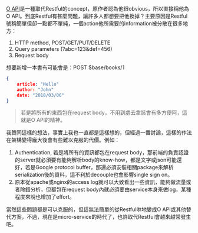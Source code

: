 [O API](https://hackernoon.com/o-api-an-alternative-to-rest-apis-e9a2ed53b93c)是一種取代Restful的concept，原作者認為他很obvious，所以直接稱他為O API。到底Restful有甚麼問題，讓許多人都想要把他換掉？主要原因是Restful號稱簡單但卻一點都不單純，一個action他所需要的information被分散在很多地方：

1. HTTP method, POST/GET/PUT/DELETE
2. Query parameters (?abc=123&def=456)
3. Request body

想要新增一本書有可能會是：POST $base/books/1

```json
{
    article: "Hello"
    author: "John"
    date: "2018/03/06"
}
```

> 若是將所有的東西包在request body，不用到處去拿該會有多方便阿，這就是O API的精神。

我贊同這樣的想法，事實上我也一直都是這樣想的，但經過一番討論，這樣的作法在架構變得龐大後會有些難以克服的代價。例如：

1. Authentication, 若是將所有的資訊都包在request body，那前端的負責認證的server就必須要有能夠解析body的know-how，都是文字或json可能還好，若是Google protocol buffer，那還必須安裝相關package來解析serialization後的資料，這不利於decouple也會影響single sign on。
2. 原本從apache或nginx的access log就可以大致看出一些資訊，能夠做流量或者除錯分析，但都包在request body內就必須要由service本身來做log，某種程度來說也增加了effort。

當然這些問題都是可以克服的，但這無法簡單的從Restful咻地變成O API或其他替代方案，不過，現在是micro-service的時代了，也許取代Restful會越來越常發生吧。